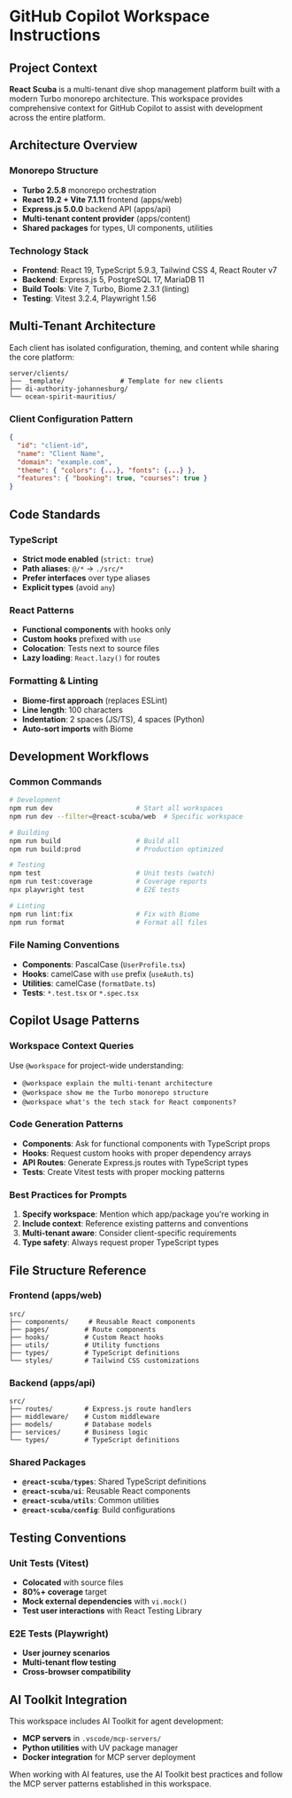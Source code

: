 # GitHub Copilot Workspace Instructions

## Project Context

**React Scuba** is a multi-tenant dive shop management platform built with a modern Turbo monorepo architecture. This workspace provides comprehensive context for GitHub Copilot to assist with development across the entire platform.

## Architecture Overview

### Monorepo Structure

- **Turbo 2.5.8** monorepo orchestration
- **React 19.2 + Vite 7.1.11** frontend (apps/web)
- **Express.js 5.0.0** backend API (apps/api)
- **Multi-tenant content provider** (apps/content)
- **Shared packages** for types, UI components, utilities

### Technology Stack

- **Frontend**: React 19, TypeScript 5.9.3, Tailwind CSS 4, React Router v7
- **Backend**: Express.js 5, PostgreSQL 17, MariaDB 11
- **Build Tools**: Vite 7, Turbo, Biome 2.3.1 (linting)
- **Testing**: Vitest 3.2.4, Playwright 1.56

## Multi-Tenant Architecture

Each client has isolated configuration, theming, and content while sharing the core platform:

```
server/clients/
├── _template/              # Template for new clients
├── di-authority-johannesburg/
└── ocean-spirit-mauritius/
```

### Client Configuration Pattern

```json
{
  "id": "client-id",
  "name": "Client Name",
  "domain": "example.com",
  "theme": { "colors": {...}, "fonts": {...} },
  "features": { "booking": true, "courses": true }
}
```

## Code Standards

### TypeScript

- **Strict mode enabled** (`strict: true`)
- **Path aliases**: `@/*` → `./src/*`
- **Prefer interfaces** over type aliases
- **Explicit types** (avoid `any`)

### React Patterns

- **Functional components** with hooks only
- **Custom hooks** prefixed with `use`
- **Colocation**: Tests next to source files
- **Lazy loading**: `React.lazy()` for routes

### Formatting & Linting

- **Biome-first approach** (replaces ESLint)
- **Line length**: 100 characters
- **Indentation**: 2 spaces (JS/TS), 4 spaces (Python)
- **Auto-sort imports** with Biome

## Development Workflows

### Common Commands

```bash
# Development
npm run dev                     # Start all workspaces
npm run dev --filter=@react-scuba/web  # Specific workspace

# Building
npm run build                   # Build all
npm run build:prod              # Production optimized

# Testing
npm test                        # Unit tests (watch)
npm run test:coverage           # Coverage reports
npx playwright test             # E2E tests

# Linting
npm run lint:fix                # Fix with Biome
npm run format                  # Format all files
```

### File Naming Conventions

- **Components**: PascalCase (`UserProfile.tsx`)
- **Hooks**: camelCase with `use` prefix (`useAuth.ts`)
- **Utilities**: camelCase (`formatDate.ts`)
- **Tests**: `*.test.tsx` or `*.spec.tsx`

## Copilot Usage Patterns

### Workspace Context Queries

Use `@workspace` for project-wide understanding:

- `@workspace explain the multi-tenant architecture`
- `@workspace show me the Turbo monorepo structure`
- `@workspace what's the tech stack for React components?`

### Code Generation Patterns

- **Components**: Ask for functional components with TypeScript props
- **Hooks**: Request custom hooks with proper dependency arrays
- **API Routes**: Generate Express.js routes with TypeScript types
- **Tests**: Create Vitest tests with proper mocking patterns

### Best Practices for Prompts

1. **Specify workspace**: Mention which app/package you're working in
2. **Include context**: Reference existing patterns and conventions
3. **Multi-tenant aware**: Consider client-specific requirements
4. **Type safety**: Always request proper TypeScript types

## File Structure Reference

### Frontend (apps/web)

```
src/
├── components/     # Reusable React components
├── pages/         # Route components
├── hooks/         # Custom React hooks
├── utils/         # Utility functions
├── types/         # TypeScript definitions
└── styles/        # Tailwind CSS customizations
```

### Backend (apps/api)

```
src/
├── routes/        # Express.js route handlers
├── middleware/    # Custom middleware
├── models/        # Database models
├── services/      # Business logic
└── types/         # TypeScript definitions
```

### Shared Packages

- **`@react-scuba/types`**: Shared TypeScript definitions
- **`@react-scuba/ui`**: Reusable React components
- **`@react-scuba/utils`**: Common utilities
- **`@react-scuba/config`**: Build configurations

## Testing Conventions

### Unit Tests (Vitest)

- **Colocated** with source files
- **80%+ coverage** target
- **Mock external dependencies** with `vi.mock()`
- **Test user interactions** with React Testing Library

### E2E Tests (Playwright)

- **User journey scenarios**
- **Multi-tenant flow testing**
- **Cross-browser compatibility**

## AI Toolkit Integration

This workspace includes AI Toolkit for agent development:

- **MCP servers** in `.vscode/mcp-servers/`
- **Python utilities** with UV package manager
- **Docker integration** for MCP server deployment

When working with AI features, use the AI Toolkit best practices and follow the MCP server patterns established in this workspace.
